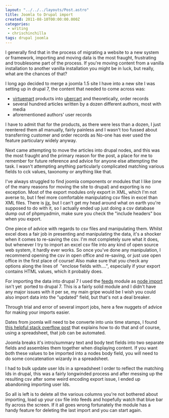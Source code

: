 ```yaml
---
layout: "../../../layouts/Post.astro"
title: Joomla to Drupal import
created: 2011-08-10T00:00:00.000Z
categories:
 - writing
 - chrischinchilla
tags: drupal joomla
---
```


I generally find that in the process of migrating a website to a new system or framework, importing and moving data is the most fraught, frustrating and troublesome part of the process. If you're moving content from a vanilla installation to another vanilla installation you might be in luck, but really, what are the chances of that?

I long ago decided to merge a joomla 1.5 site I have into a new site I was setting up in drupal 7, the content that needed to come across was:<ul><li><a href="https://www.virtuemart.net/" target="_blank">virtuemart</a> products into <a href="https://www.ubercart.org/" target="_blank">ubercart</a> and theoretically, order records</li><li>several hundred articles written by a dozen different authors, most with media</li><li>aforementioned authors' user records</li></ul>

I have to admit that for the products, as there were less than a dozen, I just reentered them all manually, fairly painless and I wasn't too fussed about transferring customer and order records as No-one has ever used the feature particulary widely anyway.

Next came attempting to move the articles into drupal nodes, and this was the most fraught and the primary reason for the post, a place for me to remember for future reference and advice for anyone else attempting the task. I wasn't attempting anything particularly complicated matching various fields to cck values, taxonomy or anything like that.

I've always struggled to find joomla components or modules that I like (one of the many reasons for moving the site to drupal) and exporting is no exception. Most of the export modules only export in XML, which I'm not averse to, but I feel more comfortable manipulating csv files in excel than XML files. There is <a href="https://www.jix.com.au" target="_blank">jix</a>, but I can't get my head around what on earth you're supposed to do with it, so I actually ended up just doing a csv database dump out of phpmyadmin, make sure you check the "include headers" box when you export.

One piece of advice with regards to csv files and manipulating them. Whilst excel does a fair job in presenting and manipulating the data, it's a shocker when it comes to re-saving the csv. I'm mot completely sure what it does, but whenever I try to import an excel csv file into any kind of open source web system, it hardly ever works. So once you've done any manipulation, I recommend opening the csv in open office and re-saving, or just use open office in the first place of course! Also make sure that you check any options along the lines of  "enclose fields with....", especially if your export contains HTML values, which it probably does.

For importing the data into drupal 7 I used the <a href="https://drupal.org/project/feeds" target="_blank">feeds</a> module as <a href="https://drupal.org/project/node_import" target="_blank">node import</a> isn't yet  ported to drupal 7. This is a fairly solid module and I didn't have any major issues with it per se, my main gripe would be I wish you could also import data into the "updated" field, but that's not a deal breaker.

Through trial and error of several import jobs, here a few nuggets of advice for making your imports easier.

Dates from joomla will need to be converte into unix time stamps, I found <a href="https://stackoverflow.com/questions/1703505/excel-date-to-unix-timestamp" target="_blank">this helpful stack overflow post</a> that explains how to do that and of course, using a spreadsheet, that job can be automated.

Joomla breaks it's intro/summary text and body text fields into two separate fields and assembles them together when displaying content. If you want both these values to be imported into a nodes body field, you will need to do some concatenation wizardy in a spreadsheet.

I had to bulk update user Ids in a spreadsheet I order to reflect the matching Ids in drupal, this was a fairly longwinded process and after messing up the resulting csv after some weird encoding export issue, I ended up abandoning importing user Ids.

So all is left is to delete all the various columns you're not bothered about importing, load up your csv file into feeds and hopefully watch that blue bar fly across the screen. If it all goes wrong fortunately the module has a handy feature for deleting the last import and you can start again.

